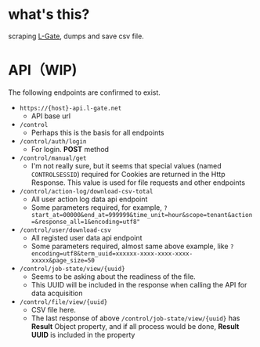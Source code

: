 # what's this?

scraping [L-Gate](https://www.info.l-gate.net/), dumps and save csv file.

# API（WIP)

The following endpoints are confirmed to exist.


- `https://{host}-api.l-gate.net`
    - API base url
- `/control`
    - Perhaps this is the basis for all endpoints
- `/control/auth/login`
    - For login. **POST** method
- `/control/manual/get`
    - I'm not really sure, but it seems that special values (named `CONTROLSESSID`) required for Cookies are returned in the Http Response. This value is used for file requests and other endpoints
- `/control/action-log/download-csv-total`
    - All user action log data api endpoint
    - Some parameters required, for example, `?start_at=00000&end_at=999999&time_unit=hour&scope=tenant&action=&response_all=1&encoding=utf8"`
- `/control/user/download-csv`
    - All registed user data api endpoint
    - Some parameters required, almost same above example, like `?encoding=utf8&term_uuid=xxxxxx-xxxx-xxxx-xxxx-xxxxx&page_size=50`
- `/control/job-state/view/{uuid}`
    -  Seems to be asking about the readiness of the file.
    - This UUID will be included in the response when calling the API for data acquisition
- `/control/file/view/{uuid}`
    - CSV file here.
    - The last response of above `/control/job-state/view/{uuid}` has **Result** Object property, and if all process would be done, **Result UUID** is included in the property